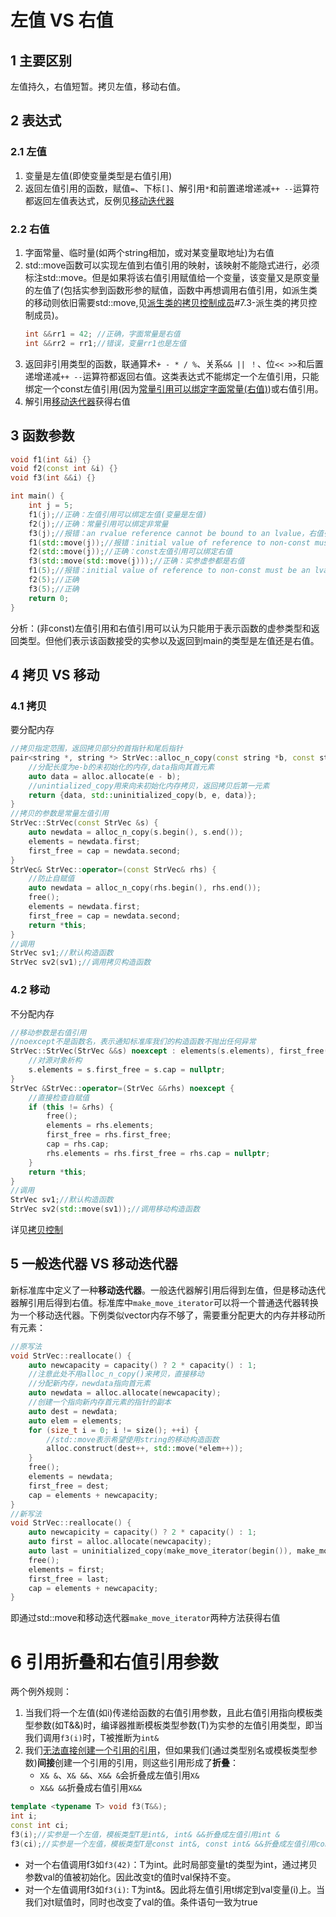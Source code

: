 # 左值 VS 右值
## 1 主要区别
左值持久，右值短暂。拷贝左值，移动右值。

## 2 表达式
### 2.1 左值
1. 变量是左值(即使变量类型是右值引用)
2. 返回左值引用的函数，赋值```=```、下标```[]```、解引用```*```和前置递增递减```++ --```运算符都返回左值表达式，反例见[移动迭代器](#5-一般迭代器-vs-移动迭代器)

### 2.2 右值
1. 字面常量、临时量(如两个string相加，或对某变量取地址)为右值
2. std::move函数可以实现左值到右值引用的映射，该映射不能隐式进行，必须标注std::move。但是如果将该右值引用赋值给一个变量，该变量又是原变量的左值了(包括实参到函数形参的赋值，函数中再想调用右值引用，如派生类的移动则依旧需要std::move,见[派生类的拷贝控制成员](./15_面向对象程序设计.md)#7.3-派生类的拷贝控制成员)。
    ```cpp
    int &&rr1 = 42; //正确，字面常量是右值
    int &&rr2 = rr1;//错误，变量rr1也是左值
    ```
3. 返回非引用类型的函数，联通算术```+ - * / %```、关系```&& || ！```、位```<< >>```和后置递增递减```++ --```运算符都返回右值。这类表达式不能绑定一个左值引用，只能绑定一个const左值引用(因为[常量引用可以绑定字面常量(右值)](const.md#底层const))或右值引用。
4. 解引用[移动迭代器](#5-一般迭代器-vs-移动迭代器)获得右值

## 3 函数参数
```cpp
void f1(int &i) {}
void f2(const int &i) {}
void f3(int &&i) {}

int main() {
    int j = 5;
    f1(j);//正确：左值引用可以绑定左值(变量是左值)
    f2(j);//正确：常量引用可以绑定非常量
    f3(j);//报错：an rvalue reference cannot be bound to an lvalue，右值引用不能绑定左值
    f1(std::move(j));//报错：initial value of reference to non-const must be an lvalue
    f2(std::move(j));//正确：const左值引用可以绑定右值
    f3(std::move(std::move(j)));//正确：实参虚参都是右值
    f1(5);//报错：initial value of reference to non-const must be an lvalue,字面常量为右值
    f2(5);//正确
    f3(5);//正确
    return 0;
}
```
分析：(非const)左值引用和右值引用可以认为只能用于表示函数的虚参类型和返回类型。但他们表示该函数接受的实参以及返回到main的类型是左值还是右值。

## 4 拷贝 VS 移动
### 4.1 拷贝
要分配内存
```cpp
//拷贝指定范围，返回拷贝部分的首指针和尾后指针
pair<string *, string *> StrVec::alloc_n_copy(const string *b, const string *e) {
    //分配长度为e-b的未初始化的内存,data指向其首元素
    auto data = alloc.allocate(e - b);
    //unintialized_copy用来向未初始化内存拷贝，返回拷贝后第一元素
    return {data, std::uninitialized_copy(b, e, data)};
}
//拷贝的参数是常量左值引用
StrVec::StrVec(const StrVec &s) {
    auto newdata = alloc_n_copy(s.begin(), s.end());
    elements = newdata.first;
    first_free = cap = newdata.second;
}
StrVec& StrVec::operator=(const StrVec& rhs) {
    //防止自赋值
    auto newdata = alloc_n_copy(rhs.begin(), rhs.end());
    free();
    elements = newdata.first;
    first_free = cap = newdata.second;
    return *this;
}
//调用
StrVec sv1;//默认构造函数
StrVec sv2(sv1);//调用拷贝构造函数
```
### 4.2 移动
不分配内存
```cpp
//移动参数是右值引用
//noexcept不是函数名，表示通知标准库我们的构造函数不抛出任何异常
StrVec::StrVec(StrVec &&s) noexcept : elements(s.elements), first_free(s.first_free),cap(s.cap) {
    //对源对象析构
    s.elements = s.first_free = s.cap = nullptr;
}
StrVec &StrVec::operator=(StrVec &&rhs) noexcept {
    //直接检查自赋值
    if (this != &rhs) {
        free();
        elements = rhs.elements;
        first_free = rhs.first_free;
        cap = rhs.cap;
        rhs.elements = rhs.first_free = rhs.cap = nullptr;
    }
    return *this;
}
//调用
StrVec sv1;//默认构造函数
StrVec sv2(std::move(sv1));//调用移动构造函数
```
详见[拷贝控制](13_拷贝控制.md)

## 5 一般迭代器 VS 移动迭代器
新标准库中定义了一种**移动迭代器**。一般迭代器解引用后得到左值，但是移动迭代器解引用后得到右值。标准库中```make_move_iterator```可以将一个普通迭代器转换为一个移动迭代器。下例类似vector<string>内存不够了，需要重分配更大的内存并移动所有元素：
```cpp
//原写法
void StrVec::reallocate() {
    auto newcapacity = capacity() ? 2 * capacity() : 1;
    //注意此处不用alloc_n_copy()来拷贝，直接移动
    //分配新内存，newdata指向首元素
    auto newdata = alloc.allocate(newcapacity);
    //创建一个指向新内存首元素的指针的副本
    auto dest = newdata;
    auto elem = elements;
    for (size_t i = 0; i != size(); ++i) {
        //std::move表示希望使用string的移动构造函数
        alloc.construct(dest++, std::move(*elem++));
    }
    free();
    elements = newdata;
    first_free = dest;
    cap = elements + newcapacity;
}
//新写法
void StrVec::reallocate() {
    auto newcapicity = capacity() ? 2 * capacity() : 1;
    auto first = alloc.allocate(newcapacity);
    auto last = uninitialized_copy(make_move_iterator(begin()), make_move_iterator(end()), first);
    free();
    elements = first;
    first_free = last;
    cap = elements + newcapacity;
}
```
即通过std::move和移动迭代器```make_move_iterator```两种方法获得右值

# 6 引用折叠和右值引用参数

两个例外规则：
1. 当我们将一个左值(如i)传递给函数的右值引用参数，且此右值引用指向模板类型参数(如T&&)时，编译器推断模板类型参数(T)为实参的左值引用类型，即当我们调用```f3(i)```时，T被推断为```int&```
2. 我们[无法直接创建一个引用的引用](02_变量和基本类型.md#3.1-引用)，但如果我们(通过类型别名或模板类型参数)**间接**创建一个引用的引用，则这些引用形成了**折叠**：
    - ```X& &```、```X& &&```、```X&& &```会折叠成左值引用```X&```
    - ```X&& &&```折叠成右值引用```X&&```
```cpp
template <typename T> void f3(T&&);
int i;
const int ci;
f3(i);//实参是一个左值，模板类型T是int&, int& &&折叠成左值引用int &
f3(ci);//实参是一个左值，模板类型T是const int&, const int& &&折叠成左值引用const int &
```
- 对一个右值调用f3如```f3(42)```：T为int。此时局部变量t的类型为int，通过拷贝参数val的值被初始化。因此改变t的值时val保持不变。
- 对一个左值调用f3如```f3(i)```: T为int&。因此将左值引用t绑定到val变量(i)上。当我们对t赋值时，同时也改变了val的值。条件语句一致为true